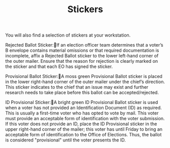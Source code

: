 ﻿---
layout: slide
title: "Stickers"
---

You will also find a selection of stickers at your workstation.

Rejected Ballot Sticker:If an election officer team determines that a voter’s B envelope contains material omissions or that required documentation is incomplete, affix a Rejected Ballot sticker to the lower left-hand corner of the outer mailer.  Ensure that the reason for rejection is clearly marked on the sticker and that each EO has signed the sticker.

Provisional Ballot Sticker:A moss green Provisional Ballot sticker is placed in the lower right-hand corner of the outer mailer under the chief’s direction.  This sticker indicates to the chief that an issue may exist and further research needs to take place before this ballot can be accepted/rejected.

ID Provisional Sticker:A bright green ID Provisional Ballot sticker is used when a voter has not provided an Identification Document (ID) as required.  This is usually a first-time voter who has opted to vote by mail.  This voter must provide an acceptable form of identification with the voter submission.  If this voter does not provide an ID, place the ID Provisional sticker in the upper right-hand corner of the mailer; this voter has until Friday to bring an acceptable form of identification to the Office of Elections.  Thus, the ballot is considered "provisional" until the voter presents the ID.
